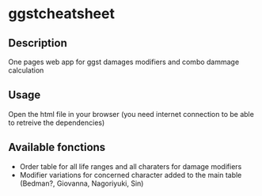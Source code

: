# ggstcheatsheet

## Description
One pages web app for ggst damages modifiers and combo dammage calculation

## Usage
Open the html file in your browser (you need internet connection to be able to retreive the dependencies)

## Available fonctions

- Order table for all life ranges and all charaters for damage modifiers
- Modifier variations for concerned character added to the main table (Bedman?, Giovanna, Nagoriyuki, Sin)